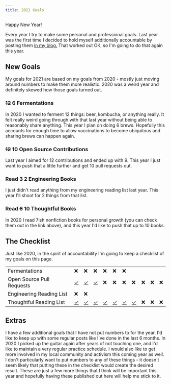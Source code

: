 ```yaml
---
title: 2021 Goals
---
```


Happy New Year!

Every year I try to make some personal and professional goals. Last year was the
first time I decided to hold myself additionally accountable by posting them
[in my blog.](./2020-01-28-2020-goals.html) That worked out OK, so I'm going to
do that again this year. 

## New Goals

My goals for 2021 are based on my goals from 2020 - mostly just moving around
numbers to make them more realistic. 2020 was a weird year and definitely
skewed how those goals turned out.

### ~~12~~ 6 Fermentations

In 2020 I wanted to ferment 12 things: beer, kombucha, or anything really. It
felt really weird going through with that last year without being able to
reasonably share anything. This year I plan on doing 6 brews. Hopefully this
accounts for enough time to allow vaccinations to become ubiquitous and
sharing brews can happen again.


### ~~12~~ 10 Open Source Contributions

Last year I aimed for 12 contributions and ended up with 9. This year
I just want to push that a little further and get 10 pull requests out.

### Read ~~3~~ 2 Engineering Books

I just didn't read anything from my engineering reading list last year. This
year I'll shoot for 2 things from that list.

### Read ~~6~~ 10 Thoughtful Books

In 2020 I read 7ish nonfiction books for personal growth (you can check them
out in the link above), and this year I'd like to push that up to 10 books.

## The Checklist

Just like 2020, in the spirit of accountability I'm going to keep a checklist of
my goals on this page.

| | | | | | | | | | | |
|-|-|-|-|-|-|-|-|-|-|-|
| Fermentations | &#10060; | &#10060; | &#10060; | &#10060; | &#10060; | &#10060; | | | | |
| Open Source Pull Requests | [&#10003;](https://github.com/jhmcstanton/stacker) | [&#10003;](https://github.com/jhmcstanton/stacker) | [&#10003;](https://github.com/jaspervdj/hakyll/pull/862) | &#10060; | &#10060; | &#10060; | &#10060; | &#10060; | &#10060; | &#10060; | 
| Engineering Reading List | &#10060; | &#10060; |          | | | | | | | |
| Thoughtful Reading List | [&#10003;](https://www.haymarketbooks.org/books/483-democracy-at-work) | [&#10003;](https://en.wikipedia.org/wiki/The_Society_of_the_Spectacle) | [&#10003;](https://en.wikipedia.org/wiki/The_Dispossessed) | [&#10003;](https://www.haymarketbooks.org/books/1664-we-do-this-til-we-free-us) | [&#10003;](https://janemcalevey.com/no-shortcuts/) | [&#10003;](https://www.haymarketbooks.org/books/780-freedom-is-a-constant-struggle) | [&#10003;](https://en.wikipedia.org/wiki/Das_Kapital,_Volume_I) | &#10060; | &#10060; | &#10060; |

## Extras

I have a few additional goals that I have not put numbers to for the year. I'd
like to keep up with some regular posts like I've done in the last 6 months. In
2020 I picked up the guitar again after years of not touching one, and I'd like
to maintain a very regular practice schedule. I would also like to get more
involved in my local community and activism this coming year as well. I don't
particularly want to put numbers to any of these things - it doesn't seem likely
that putting these in the checklist would create the desired result. These are
just a few more things that I think will be important this year and hopefully
having these published out here will help me stick to it.

